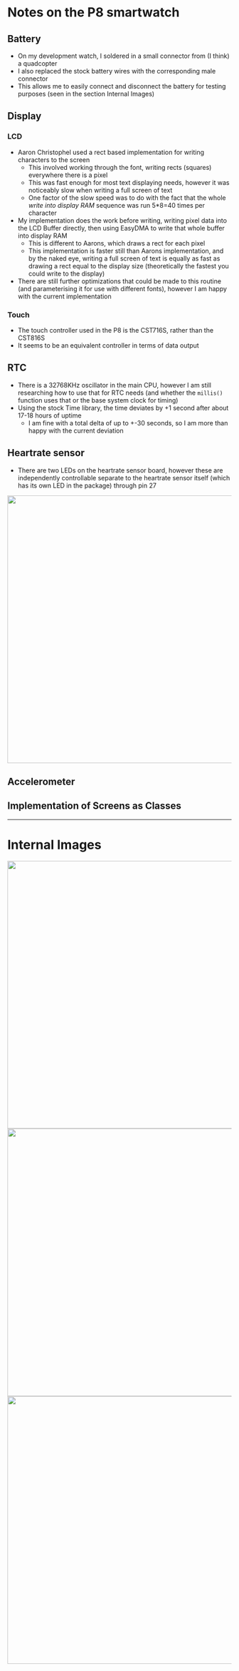 # Notes on the P8 smartwatch
## Battery
- On my development watch, I soldered in a small connector from (I think) a quadcopter
- I also replaced the stock battery wires with the corresponding male connector
- This allows me to easily connect and disconnect the battery for testing purposes (seen in the section Internal Images)
## Display
### LCD
- Aaron Christophel used a rect based implementation for writing characters to the screen
  - This involved working through the font, writing rects (squares) everywhere there is a pixel
  - This was fast enough for most text displaying needs, however it was noticeably slow when writing a full screen of text
  - One factor of the slow speed was to do with the fact that the whole _write into display RAM_ sequence was run 5*8=40 times per character
- My implementation does the work before writing, writing pixel data into the LCD Buffer directly, then using EasyDMA to write that whole buffer into display RAM
  - This is different to Aarons, which draws a rect for each pixel
  - This implementation is faster still than Aarons implementation, and by the naked eye, writing a full screen of text is equally as fast as drawing a rect equal to the display size (theoretically the fastest you could write to the display)
- There are still further optimizations that could be made to this routine (and parameterising it for use with different fonts), however I am happy with the current implementation
### Touch
- The touch controller used in the P8 is the CST716S, rather than the CST816S
- It seems to be an equivalent controller in terms of data output
## RTC
- There is a 32768KHz oscillator in the main CPU, however I am still researching how to use that for RTC needs (and whether the `millis()` function uses that or the base system clock for timing)
- Using the stock Time library, the time deviates by +1 second after about 17-18 hours of uptime
  - I am fine with a total delta of up to +-30 seconds, so I am more than happy with the current deviation
## Heartrate sensor
- There are two LEDs on the heartrate sensor board, however these are independently controllable separate to the heartrate sensor itself (which has its own LED in the package) through pin 27

<img src="Images/leds.jpg" alt=" " width=" 600" />

## Accelerometer
## Implementation of Screens as Classes

___
# Internal Images

<img src="Images/leds.jpg" alt=" " width=" 600" />
<img src="Images/batteryCon.jpg" alt=" " width=" 600" />
<img src="Images/overview.jpg" alt=" " width=" 600" />
